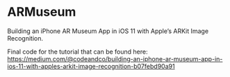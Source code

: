 # ARMuseum
Building an iPhone AR Museum App in iOS 11 with Apple’s ARKit Image Recognition.

Final code for the tutorial that can be found here: https://medium.com/@codeandco/building-an-iphone-ar-museum-app-in-ios-11-with-apples-arkit-image-recognition-b07febd90a91
